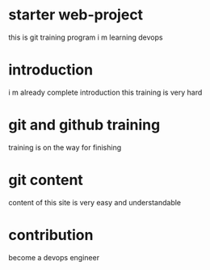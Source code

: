 # starter web-project
this is git training program
i m learning devops


# introduction
i m already complete introduction
this training is very hard
# git and github training
training is on the way for finishing
# git content 
content of this site is very easy and understandable
# contribution 
become a devops engineer